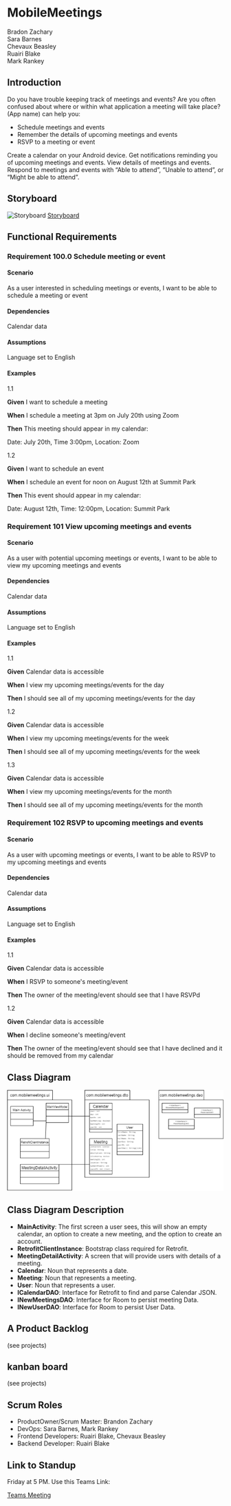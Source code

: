 # MobileMeetings

Bradon Zachary\
Sara Barnes\
Chevaux Beasley\
Ruairi Blake\
Mark Rankey


## Introduction
Do you have trouble keeping track of meetings and events? Are you often confused about where or within what application a meeting will take place? (App name) can help you:
* Schedule meetings and events
* Remember the details of upcoming meetings and events
* RSVP to a meeting or event

Create a calendar on your Android device. Get notifications reminding you of upcoming meetings and events. View details of meetings and events. Respond to meetings and events with “Able to attend”, “Unable to attend”, or “Might be able to attend”.

## Storyboard
<img width="221" alt="Storyboard" src="https://user-images.githubusercontent.com/47151930/120106480-0c5b5a00-c12b-11eb-99cf-66b9a6c08b49.PNG">
<a href="https://projects.invisionapp.com/prototype/MobileMeetings-Storyboard-ckpb84jqb0045i901s8itkwb2/play/6702777a"> Storyboard </a>

## Functional Requirements

### Requirement 100.0 Schedule meeting or event
#### Scenario
As a user interested in scheduling meetings or events, I want to be able to schedule a meeting or event

#### Dependencies
Calendar data

#### Assumptions
Language set to English

#### Examples
1.1

**Given** I want to schedule a meeting

**When** I schedule a meeting at 3pm on July 20th using Zoom

**Then** This meeting should appear in my calendar:

Date: July 20th, Time 3:00pm, Location: Zoom

1.2

**Given** I want to schedule an event

**When** I schedule an event for noon on August 12th at Summit Park

**Then** This event should appear in my calendar:

Date: August 12th, Time: 12:00pm, Location: Summit Park

### Requirement 101 View upcoming meetings and events
#### Scenario
As a user with potential upcoming meetings or events, I want to be able to view my upcoming meetings and events

#### Dependencies
Calendar data

#### Assumptions
Language set to English

#### Examples
1.1

**Given** Calendar data is accessible

**When** I view my upcoming meetings/events for the day

**Then** I should see all of my upcoming meetings/events for the day

1.2

**Given** Calendar data is accessible

**When** I view my upcoming meetings/events for the week

**Then** I should see all of my upcoming meetings/events for the week

1.3

**Given** Calendar data is accessible

**When** I view my upcoming meetings/events for the month

**Then** I should see all of my upcoming meetings/events for the month


### Requirement 102 RSVP to upcoming meetings and events
#### Scenario
As a user with upcoming meetings or events, I want to be able to RSVP to my upcoming meetings and events

#### Dependencies
Calendar data

#### Assumptions
Language set to English

#### Examples
1.1

**Given** Calendar data is accessible

**When** I RSVP to someone's meeting/event

**Then** The owner of the meeting/event should see that I have RSVPd

1.2

**Given** Calendar data is accessible

**When** I decline someone's meeting/event

**Then** The owner of the meeting/event should see that I have declined and it should be removed from my calendar


## Class Diagram

![MobileMeetings Class Diagram](images/Mobile%20Meetings%20Class%20Diagram.png)

## Class Diagram Description

- **MainActivity**: The first screen a user sees, this will show an empty calendar, an option to create a new meeting, and the option to create an account.
- **RetrofitClientInstance**: Bootstrap class required for Retrofit.
- **MeetingDetailActivity**: A screen that will provide users with details of a meeting.
- **Calendar**: Noun that represents a date.
- **Meeting**: Noun that represents a meeting.
- **User**: Noun that represents a user.
- **ICalendarDAO**: Interface for Retrofit to find and parse Calendar JSON.
- **INewMeetingsDAO**: Interface for Room to persist meeting Data.
- **INewUserDAO**: Interface for Room to persist User Data.

## A Product Backlog
(see projects)

## kanban board
(see projects)

## Scrum Roles
- ProductOwner/Scrum Master: Brandon Zachary
- DevOps: Sara Barnes, Mark Rankey
- Frontend Developers: Ruairi Blake, Chevaux Beasley
- Backend Developer: Ruairi Blake

## Link to Standup

Friday at 5 PM. Use this Teams Link:

[Teams Meeting](https://teams.microsoft.com/dl/launcher/launcher.html?url=%2F_%23%2Fl%2Fmeetup-join%2F19%3Ameeting_OTNmZWYzZjItYWU3ZC00MzU1LTgzZTgtMjA0YTIwM2VhNWJm%40thread.v2%2F0%3Fcontext%3D%257b%2522Tid%2522%253a%2522f5222e6c-5fc6-48eb-8f03-73db18203b63%2522%252c%2522Oid%2522%253a%2522bb098382-c32b-4c7f-b88e-38b615eafb9b%2522%257d%26anon%3Dtrue&type=meetup-join&deeplinkId=b7dca148-db2a-41e2-a958-008e2b935268&directDl=true&msLaunch=true&enableMobilePage=true&suppressPrompt=true)
